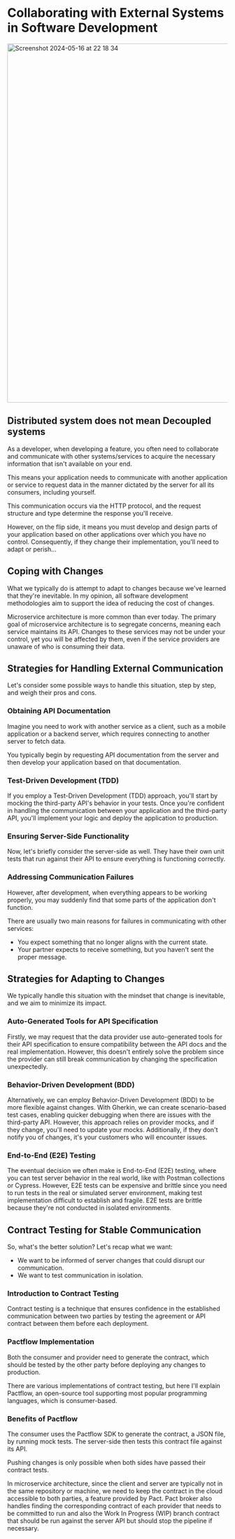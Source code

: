 # Collaborating with External Systems in Software Development

<img width="819" alt="Screenshot 2024-05-16 at 22 18 34" src="https://github.com/shayanadc/contract-testing/assets/6294224/a2a3d784-b68f-4fc6-a9bb-f404d180438f">


## Distributed system does not mean Decoupled systems

As a developer, when developing a feature, you often need to collaborate and communicate with other systems/services to acquire the necessary information that isn't available on your end.

This means your application needs to communicate with another application or service to request data in the manner dictated by the server for all its consumers, including yourself.

This communication occurs via the HTTP protocol, and the request structure and type determine the response you'll receive.

However, on the flip side, it means you must develop and design parts of your application based on other applications over which you have no control. Consequently, if they change their implementation, you'll need to adapt or perish...

## Coping with Changes

What we typically do is attempt to adapt to changes because we've learned that they're inevitable. In my opinion, all software development methodologies aim to support the idea of reducing the cost of changes.

Microservice architecture is more common than ever today. The primary goal of microservice architecture is to segregate concerns, meaning each service maintains its API. Changes to these services may not be under your control, yet you will be affected by them, even if the service providers are unaware of who is consuming their data.

## Strategies for Handling External Communication

Let's consider some possible ways to handle this situation, step by step, and weigh their pros and cons.

### Obtaining API Documentation

Imagine you need to work with another service as a client, such as a mobile application or a backend server, which requires connecting to another server to fetch data.

You typically begin by requesting API documentation from the server and then develop your application based on that documentation.

### Test-Driven Development (TDD)

If you employ a Test-Driven Development (TDD) approach, you'll start by mocking the third-party API's behavior in your tests. Once you're confident in handling the communication between your application and the third-party API, you'll implement your logic and deploy the application to production.

### Ensuring Server-Side Functionality

Now, let's briefly consider the server-side as well. They have their own unit tests that run against their API to ensure everything is functioning correctly.

### Addressing Communication Failures

However, after development, when everything appears to be working properly, you may suddenly find that some parts of the application don't function.

There are usually two main reasons for failures in communicating with other services:

- You expect something that no longer aligns with the current state.
- Your partner expects to receive something, but you haven't sent the proper message.

## Strategies for Adapting to Changes

We typically handle this situation with the mindset that change is inevitable, and we aim to minimize its impact.

### Auto-Generated Tools for API Specification

Firstly, we may request that the data provider use auto-generated tools for their API specification to ensure compatibility between the API docs and the real implementation. However, this doesn't entirely solve the problem since the provider can still break communication by changing the specification unexpectedly.

### Behavior-Driven Development (BDD)

Alternatively, we can employ Behavior-Driven Development (BDD) to be more flexible against changes. With Gherkin, we can create scenario-based test cases, enabling quicker debugging when there are issues with the third-party API. However, this approach relies on provider mocks, and if they change, you'll need to update your mocks. Additionally, if they don't notify you of changes, it's your customers who will encounter issues.

### End-to-End (E2E) Testing

The eventual decision we often make is End-to-End (E2E) testing, where you can test server behavior in the real world, like with Postman collections or Cypress. However, E2E tests can be expensive and brittle since you need to run tests in the real or simulated server environment, making test implementation difficult to establish and fragile. E2E tests are brittle because they're not conducted in isolated environments.

## Contract Testing for Stable Communication

So, what's the better solution? Let's recap what we want:

- We want to be informed of server changes that could disrupt our communication.
- We want to test communication in isolation.

### Introduction to Contract Testing

Contract testing is a technique that ensures confidence in the established communication between two parties by testing the agreement or API contract between them before each deployment.

### Pactflow Implementation

Both the consumer and provider need to generate the contract, which should be tested by the other party before deploying any changes to production.

There are various implementations of contract testing, but here I'll explain Pactflow, an open-source tool supporting most popular programming languages, which is consumer-based.

### Benefits of Pactflow

The consumer uses the Pactflow SDK to generate the contract, a JSON file, by running mock tests. The server-side then tests this contract file against its API.

Pushing changes is only possible when both sides have passed their contract tests.

In microservice architecture, since the client and server are typically not in the same repository or machine, we need to keep the contract in the cloud accessible to both parties, a feature provided by Pact. Pact broker also handles finding the corresponding contract of each provider that needs to be committed to run and also the Work In Progress (WIP) branch contract that should be run against the server API but should stop the pipeline if necessary.
